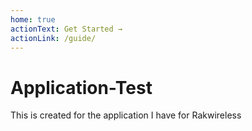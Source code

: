 ```yaml
---
home: true
actionText: Get Started →
actionLink: /guide/
---
```


# Application-Test
This is created for the application I have for Rakwireless
